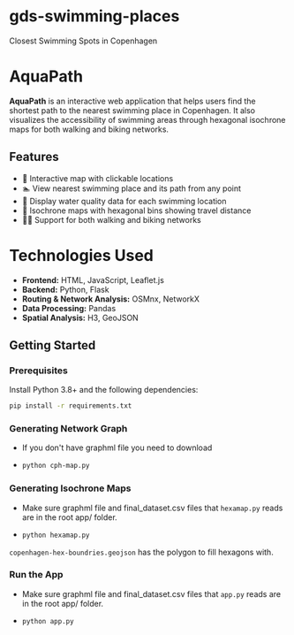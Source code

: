 # gds-swimming-places
Closest Swimming Spots in Copenhagen

# AquaPath

**AquaPath** is an interactive web application that helps users find the shortest path to the nearest swimming place in Copenhagen. It also visualizes the accessibility of swimming areas through hexagonal isochrone maps for both walking and biking networks.

## Features

- 🌊 Interactive map with clickable locations
- 🏊 View nearest swimming place and its path from any point
- 📍 Display water quality data for each swimming location
- 🧭 Isochrone maps with hexagonal bins showing travel distance
- 🚶🚴 Support for both walking and biking networks

# Technologies Used

- **Frontend:** HTML, JavaScript, Leaflet.js
- **Backend:** Python, Flask
- **Routing & Network Analysis:** OSMnx, NetworkX
- **Data Processing:** Pandas
- **Spatial Analysis:** H3, GeoJSON

## Getting Started

### Prerequisites

Install Python 3.8+ and the following dependencies:

```bash
pip install -r requirements.txt
```
### Generating Network Graph
- If you don't have graphml file you need to download
- ```bash
  python cph-map.py
  ```
  
### Generating Isochrone Maps
- Make sure graphml file and final_dataset.csv files that ```hexamap.py``` reads are in the root app/ folder.
- ```bash
  python hexamap.py
  ```
 ```copenhagen-hex-boundries.geojson``` has the polygon to fill hexagons with.

 ### Run the App
- Make sure graphml file and final_dataset.csv files that ```app.py``` reads are in the root app/ folder.
- ```bash
  python app.py
  ```